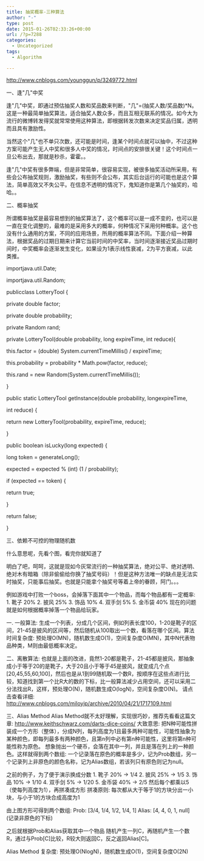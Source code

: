 ```yaml
---
title: 抽奖概率-三种算法
author: "-"
type: post
date: 2015-01-26T02:33:26+00:00
url: /?p=7288
categories:
  - Uncategorized
tags:
  - Algorithm

---
```

http://www.cnblogs.com/younggun/p/3249772.html

一、逢"几"中奖

逢"几"中奖，即通过预估抽奖人数和奖品数来判断，"几"=(抽奖人数/奖品数)*N。这是一种最简单抽奖算法，适合抽奖人数众多，而且互相无联系的情况。如今大为流行的微博转发得奖就常常使用这种算法，即根据转发次数来决定奖品归属，透明而且具有激励性。

当然这个"几"也不单只次数，还可能是时间，逢某个时间点就可以抽中，不过这种方案可能产生无人中奖和很多人中奖的情况，时间点的安排很关键！这个时间点一旦公布出去，那就是秒杀，霍霍。。

逢"几"中奖有很多弊端，但是非常简单，很容易实现，被很多抽奖活动所采用，有些会公布抽奖规则，激励抽奖，有些则不会公布，其实后台运行的可能也是这个算法，简单高效又不失公平。在信息不透明的情况下，鬼知道你是第几个抽奖的，哈哈。。

二、概率抽奖

所谓概率抽奖是最容易想到的抽奖算法了，这个概率可以是一成不变的，也可以是一直在变化调整的，最难的是采用多大的概率，何种情况下采用何种概率。这个也没有什么通用的方案，不同的应用场景，所用的概率算法不同。下面介绍一种算法，根据奖品的过期日期来计算它当前时间的中奖率，当时间逐渐接近奖品过期时间时，中奖概率会逐渐发生变化，如果设为1表示线性衰减，2为平方衰减，以此类推。
  
importjava.util.Date;

importjava.util.Random;

publicclass LotteryTool {

private double factor;

private double probability;

private Random rand;

private LotteryTool(double probability, long expireTime, int reduce){

this.factor = (double) System.currentTimeMillis() / expireTime;

this.probability = probability * Math.pow(factor, reduce);

this.rand = new Random(System.currentTimeMillis());

}

public static LotteryTool getInstance(double probability, longexpireTime,

int reduce) {

return new LotteryTool(probability, expireTime, reduce);

}

public boolean isLucky(long expected) {

long token = generateLong();

expected = expected % (int) (1 / probability);

if (expected == token) {

return true;

}

return false;

}

三、依赖不可控的物理随机数

什么意思呢，先看个图，看完你就知道了


明白了吧，呵呵，这就是现如今灰常流行的一种抽奖算法，绝对公平、绝对透明、绝对木有暗箱（除非偷偷给你换了抽奖号码）！但是这种方法唯一的缺点是无法实时抽奖，只能事后抽奖。也就是只能拿个抽奖号等着上帝的眷顾，阿门。。。

例如游戏中打败一个boss，会掉落下面其中一个物品，而每个物品都有一定概率:  1. 靴子 20% 2. 披风 25% 3. 饰品 10% 4. 双手剑 5% 5. 金币袋 40% 现在的问题就是如何根据概率掉落一个物品给玩家。

一. 一般算法: 生成一个列表，分成几个区间，例如列表长度100，1-20是靴子的区间，21-45是披风的区间等，然后随机从100取出一个数，看落在哪个区间。算法时间复杂度: 预处理O(MN)，随机数生成O(1)，空间复杂度O(MN)，其中N代表物品种类，M则由最低概率决定。

二、离散算法: 也就是上面的改进，竟然1-20都是靴子，21-45都是披风，那抽象成小于等于20的是靴子，大于20且小于等于45是披风，就变成几个点[20,45,55,60,100]，然后也是从1到99随机取一个数R，按顺序在这些点进行比较，知道找到第一个比R大的数的下标，比一般算法减少占用空间，还可以采用二分法找出R，这样，预处理O(N)，随机数生成O(logN)，空间复杂度O(N)。 请点击查看详细: http://www.cnblogs.com/miloyip/archive/2010/04/21/1717109.html

三、Alias Method Alias Method就不太好理解，实现很巧妙，推荐先看看这篇文章: http://www.keithschwarz.com/darts-dice-coins/ 大致意思: 把N种可能性拼装成一个方形（整体），分成N列，每列高度为1且最多两种可能性，可能性抽象为某种颜色，即每列最多有两种颜色，且第n列中必有第n种可能性，这里将第n种可能性称为原色。 想象抛出一个硬币，会落在其中一列，并且是落在列上的一种颜色。这样就得到两个数组: 一个记录落在原色的概率是多少，记为Prob数组，另一个记录列上非原色的颜色名称，记为Alias数组，若该列只有原色则记为null。

之前的例子，为了便于演示换成分数 1. 靴子 20% -> 1/4 2. 披风 25% -> 1/5 3. 饰品 10% -> 1/10 4. 双手剑 5% -> 1/20 5. 金币袋 40% -> 2/5 然后每个都乘以5（使每列高度为1），再拼凑成方形 拼凑原则: 每次都从大于等于1的方块分出一小块，与小于1的方块合成高度为1

由上图方形可得到两个数组:  Prob: [3/4, 1/4, 1/2, 1/4, 1] Alias: [4, 4, 0, 1, null] (记录非原色的下标)

之后就根据Prob和Alias获取其中一个物品 随机产生一列C，再随机产生一个数R，通过与Prob[C]比较，R较大则返回C，反之返回Alias[C]。

Alias Method 复杂度: 预处理O(NlogN)，随机数生成O(1)，空间复杂度O(2N)
